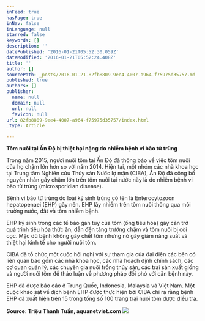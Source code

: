 ```yaml
---
inFeed: true
hasPage: true
inNav: false
inLanguage: null
starred: false
keywords: []
description: ''
datePublished: '2016-01-21T05:52:30.059Z'
dateModified: '2016-01-21T05:52:24.408Z'
title: ''
author: []
sourcePath: _posts/2016-01-21-82fb8809-9ee4-4007-a964-f75975d35757.md
published: true
authors: []
publisher:
  name: null
  domain: null
  url: null
  favicon: null
url: 82fb8809-9ee4-4007-a964-f75975d35757/index.html
_type: Article

---
```

**Tôm nuôi tại Ấn Độ bị thiệt hại nặng do nhiễm bệnh vi bào tử trùng**

Trong năm 2015, người nuôi tôm tại Ấn Độ đã thông báo về việc tôm nuôi của họ chậm lớn hơn so với năm 2014\. Hiện tại, một nhóm các nhà khoa học tại Trung tâm Nghiên cứu Thủy sản Nước lợ mặn (CIBA), Ấn Độ đã công bố nguyên nhân gây chậm lớn trên tôm nuôi tại nước này là do nhiễm bệnh vi bào tử trùng (microsporidian disease). 

Bệnh vi bào tử trùng do loài ký sinh trùng có tên là Enterocytozoon hepatopenaei (EHP) gây nên. EHP lây nhiễm trên tôm nuôi thông qua môi trường nước, đất và tôm nhiễm bệnh. 

EHP ký sinh trong các tế bào gan tụy của tôm (ống tiêu hóa) gây cản trở quá trình tiêu hóa thức ăn, dẫn đến tăng trưởng chậm và tôm nuôi bị còi cọc. Mặc dù bệnh không gây chết tôm nhưng nó gây giảm năng suất và thiệt hại kinh tế cho người nuôi tôm. 

CIBA đã tổ chức một cuộc hội nghị với sự tham gia của đại diện các bên có liên quan bao gồm các nhà khoa học, các nhà hoạch định chính sách, các cơ quan quản lý, các chuyên gia nuôi trồng thủy sản, các trại sản xuất giống và người nuôi tôm để thảo luận về phương pháp đối phó với căn bệnh này. 

EHP đã được báo cáo ở Trung Quốc, Indonesia, Malaysia và Việt Nam. Một cuộc khảo sát về dịch bệnh EHP được thực hiện bởi CIBA chỉ ra rằng bệnh EHP đã xuất hiện trên 15 trong tổng số 100 trang trại nuôi tôm được điều tra. 

**Source: Triệu Thanh Tuấn, aquanetviet.com**
![](https://the-grid-user-content.s3-us-west-2.amazonaws.com/808fe6bc-1355-4dc3-89a3-83df46853292.jpg)